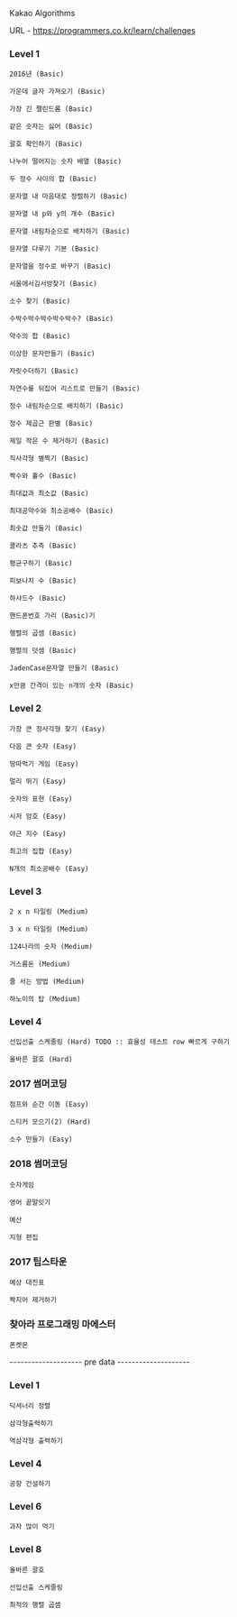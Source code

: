 Kakao Algorithms

URL - https://programmers.co.kr/learn/challenges

### Level 1
    
    2016년 (Basic)

    가운데 글자 가져오기 (Basic)

    가장 긴 팰린드롬 (Basic)

    같은 숫자는 싫어 (Basic)

    괄호 확인하기 (Basic)

    나누어 떨어지는 숫자 배열 (Basic)

    두 정수 사이의 합 (Basic)

    문자열 내 마음대로 정렬하기 (Basic)

    문자열 내 p와 y의 개수 (Basic)

    문자열 내림차순으로 배치하기 (Basic)

    문자열 다루기 기본 (Basic)

    문자열을 정수로 바꾸기 (Basic)

    서울에서김서방찾기 (Basic)

    소수 찾기 (Basic)

    수박수박수박수박수박수? (Basic)

    약수의 합 (Basic)

    이상한 문자만들기 (Basic)

    자릿수더하기 (Basic)

    자연수를 뒤집어 리스트로 만들기 (Basic)

    정수 내림차순으로 배치하기 (Basic)

    정수 제곱근 판별 (Basic)

    제일 작은 수 제거하기 (Basic)

    직사각형 별찍기 (Basic)
    
    짝수와 홀수 (Basic)

    최대값과 최소값 (Basic)

    최대공약수와 최소공배수 (Basic)

    최솟값 만들기 (Basic)

    콜라츠 추측 (Basic)

    평균구하기 (Basic)

    피보나치 수 (Basic)

    하샤드수 (Basic)

    핸드폰번호 가리 (Basic)기

    행렬의 곱셈 (Basic)

    행렬의 덧셈 (Basic)

    JadenCase문자열 만들기 (Basic)

    x만큼 간격이 있는 n개의 숫자 (Basic)

### Level 2

    가장 큰 정사각형 찾기 (Easy)

    다음 큰 숫자 (Easy)

    땅따먹기 게임 (Easy)

    멀리 뛰기 (Easy)

    숫자의 표현 (Easy)

    시저 암호 (Easy)

    야근 지수 (Easy)

    최고의 집합 (Easy)

    N개의 최소공배수 (Easy)

### Level 3

    2 x n 타일링 (Medium)

    3 x n 타일링 (Medium)

    124나라의 숫자 (Medium)

    거스름돈 (Medium)

    줄 서는 방법 (Medium)

    하노이의 탑 (Medium)

### Level 4

    선입선출 스케줄링 (Hard) TODO :: 효율성 테스트 row 빠르게 구하기

    올바른 괄호 (Hard)

### 2017 썸머코딩

    점프와 순간 이동 (Easy)

    스티커 모으기(2) (Hard)

    소수 만들기 (Easy)

### 2018 썸머코딩

    숫자게임

    영어 끝말잇기

    예산

    지형 편집

### 2017 팁스타운

    예상 대진표

    짝지어 제거하기

### 찾아라 프로그래밍 마에스터

    폰켓몬

-------------------- pre data --------------------

### Level 1

    딕셔너리 정렬

    삼각형출력하기

    역삼각형 출력하기

### Level 4

    공항 건설하기

### Level 6

    과자 많이 먹기

### Level 8

    올바른 괄호

    선입선출 스케줄링

    최적의 행렬 곱셈